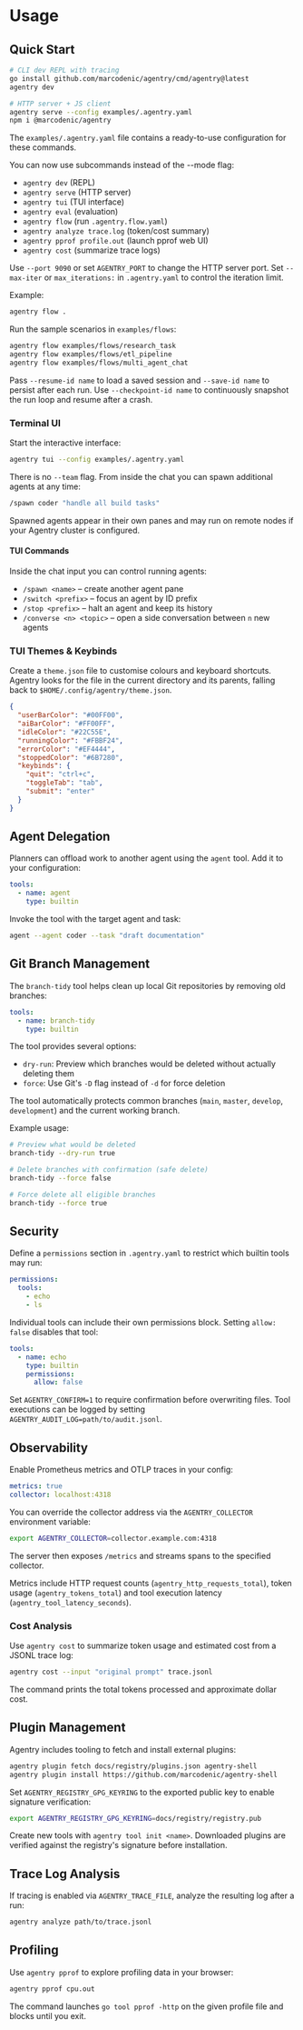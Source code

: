 # Usage

## Quick Start

```bash
# CLI dev REPL with tracing
go install github.com/marcodenic/agentry/cmd/agentry@latest
agentry dev

# HTTP server + JS client
agentry serve --config examples/.agentry.yaml
npm i @marcodenic/agentry
```

The `examples/.agentry.yaml` file contains a ready-to-use configuration for these commands.

You can now use subcommands instead of the --mode flag:

- `agentry dev` (REPL)
- `agentry serve` (HTTP server)
- `agentry tui` (TUI interface)
- `agentry eval` (evaluation)
- `agentry flow` (run `.agentry.flow.yaml`)
- `agentry analyze trace.log` (token/cost summary)
- `agentry pprof profile.out` (launch pprof web UI)
- `agentry cost` (summarize trace logs)

Use `--port 9090` or set `AGENTRY_PORT` to change the HTTP server port. Set
`--max-iter` or `max_iterations:` in `.agentry.yaml` to control the iteration limit.

Example:

```bash
agentry flow .
```

Run the sample scenarios in `examples/flows`:

```bash
agentry flow examples/flows/research_task
agentry flow examples/flows/etl_pipeline
agentry flow examples/flows/multi_agent_chat
```

Pass `--resume-id name` to load a saved session and `--save-id name` to persist after each run.
Use `--checkpoint-id name` to continuously snapshot the run loop and resume after a crash.

### Terminal UI

Start the interactive interface:

```bash
agentry tui --config examples/.agentry.yaml
```

There is no `--team` flag. From inside the chat you can spawn additional agents at any time:

```bash
/spawn coder "handle all build tasks"
```

Spawned agents appear in their own panes and may run on remote nodes if your Agentry cluster is configured.

#### TUI Commands

Inside the chat input you can control running agents:

- `/spawn <name>` – create another agent pane
- `/switch <prefix>` – focus an agent by ID prefix
- `/stop <prefix>` – halt an agent and keep its history
- `/converse <n> <topic>` – open a side conversation between `n` new agents

### TUI Themes & Keybinds

Create a `theme.json` file to customise colours and keyboard shortcuts. Agentry looks for the file in the current directory and its parents, falling back to `$HOME/.config/agentry/theme.json`.

```json
{
  "userBarColor": "#00FF00",
  "aiBarColor": "#FF00FF",
  "idleColor": "#22C55E",
  "runningColor": "#FBBF24",
  "errorColor": "#EF4444",
  "stoppedColor": "#6B7280",
  "keybinds": {
    "quit": "ctrl+c",
    "toggleTab": "tab",
    "submit": "enter"
  }
}
```

## Agent Delegation

Planners can offload work to another agent using the `agent` tool. Add it to
your configuration:

```yaml
tools:
  - name: agent
    type: builtin
```

Invoke the tool with the target agent and task:

```bash
agent --agent coder --task "draft documentation"
```

## Git Branch Management

The `branch-tidy` tool helps clean up local Git repositories by removing old branches:

```yaml
tools:
  - name: branch-tidy
    type: builtin
```

The tool provides several options:

- `dry-run`: Preview which branches would be deleted without actually deleting them
- `force`: Use Git's `-D` flag instead of `-d` for force deletion

The tool automatically protects common branches (`main`, `master`, `develop`, `development`) and the current working branch.

Example usage:

```bash
# Preview what would be deleted
branch-tidy --dry-run true

# Delete branches with confirmation (safe delete)
branch-tidy --force false

# Force delete all eligible branches
branch-tidy --force true
```

## Security

Define a `permissions` section in `.agentry.yaml` to restrict which builtin tools may run:

```yaml
permissions:
  tools:
    - echo
    - ls
```

Individual tools can include their own permissions block. Setting `allow: false` disables that tool:

```yaml
tools:
  - name: echo
    type: builtin
    permissions:
      allow: false
```

Set `AGENTRY_CONFIRM=1` to require confirmation before overwriting files. Tool executions can be logged by setting `AGENTRY_AUDIT_LOG=path/to/audit.jsonl`.

## Observability

Enable Prometheus metrics and OTLP traces in your config:

```yaml
metrics: true
collector: localhost:4318
```

You can override the collector address via the `AGENTRY_COLLECTOR` environment
variable:

```bash
export AGENTRY_COLLECTOR=collector.example.com:4318
```

The server then exposes `/metrics` and streams spans to the specified collector.

Metrics include HTTP request counts (`agentry_http_requests_total`),
token usage (`agentry_tokens_total`) and tool execution latency
(`agentry_tool_latency_seconds`).

### Cost Analysis

Use `agentry cost` to summarize token usage and estimated cost from a
JSONL trace log:

```bash
agentry cost --input "original prompt" trace.jsonl
```

The command prints the total tokens processed and approximate dollar cost.

## Plugin Management

Agentry includes tooling to fetch and install external plugins:

```bash
agentry plugin fetch docs/registry/plugins.json agentry-shell
agentry plugin install https://github.com/marcodenic/agentry-shell
```

Set `AGENTRY_REGISTRY_GPG_KEYRING` to the exported public key to enable
signature verification:

```bash
export AGENTRY_REGISTRY_GPG_KEYRING=docs/registry/registry.pub
```

Create new tools with `agentry tool init <name>`. Downloaded plugins are verified against the registry's signature before installation.

## Trace Log Analysis

If tracing is enabled via `AGENTRY_TRACE_FILE`, analyze the resulting log after a run:

```bash
agentry analyze path/to/trace.jsonl
```

## Profiling

Use `agentry pprof` to explore profiling data in your browser:

```bash
agentry pprof cpu.out
```

The command launches `go tool pprof -http` on the given profile file and blocks until you exit.
